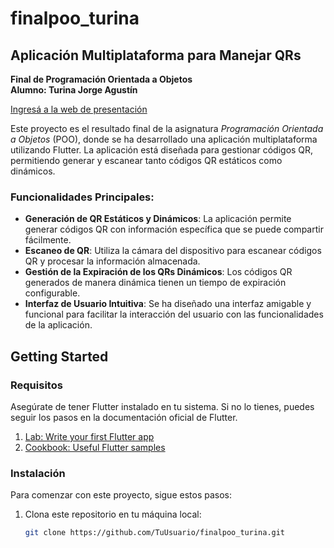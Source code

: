 # finalpoo_turina

## Aplicación Multiplataforma para Manejar QRs
**Final de Programación Orientada a Objetos**  
**Alumno: Turina Jorge Agustín**

[Ingresá a la web de presentación](https://tujo.com.ar/qrapp)

Este proyecto es el resultado final de la asignatura *Programación Orientada a Objetos* (POO), donde se ha desarrollado una aplicación multiplataforma utilizando Flutter. La aplicación está diseñada para gestionar códigos QR, permitiendo generar y escanear tanto códigos QR estáticos como dinámicos. 

### Funcionalidades Principales:
- **Generación de QR Estáticos y Dinámicos**: La aplicación permite generar códigos QR con información específica que se puede compartir fácilmente.
- **Escaneo de QR**: Utiliza la cámara del dispositivo para escanear códigos QR y procesar la información almacenada.
- **Gestión de la Expiración de los QRs Dinámicos**: Los códigos QR generados de manera dinámica tienen un tiempo de expiración configurable.
- **Interfaz de Usuario Intuitiva**: Se ha diseñado una interfaz amigable y funcional para facilitar la interacción del usuario con las funcionalidades de la aplicación.

## Getting Started

### Requisitos
Asegúrate de tener Flutter instalado en tu sistema. Si no lo tienes, puedes seguir los pasos en la documentación oficial de Flutter.

1. [Lab: Write your first Flutter app](https://docs.flutter.dev/get-started/codelab)
2. [Cookbook: Useful Flutter samples](https://docs.flutter.dev/cookbook)

### Instalación

Para comenzar con este proyecto, sigue estos pasos:

1. Clona este repositorio en tu máquina local:
   ```bash
   git clone https://github.com/TuUsuario/finalpoo_turina.git
